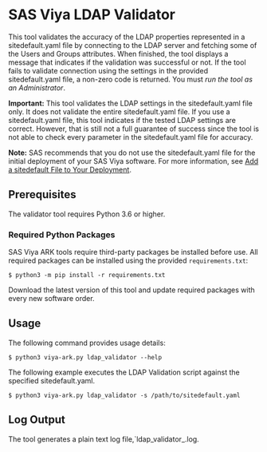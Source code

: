 # SAS Viya LDAP Validator

This tool validates the accuracy of the LDAP properties represented in a 
sitedefault.yaml file by connecting to the LDAP server and fetching some of the 
Users and Groups attributes. When finished, the tool displays a message that 
indicates if the validation was successful or not. If the tool fails to validate 
connection using the settings in the provided sitedefault.yaml file, a non-zero 
code is returned.
You must _run the tool as an Administrator_.

**Important:** This tool validates the LDAP settings in the sitedefault.yaml file 
only. It does not validate the entire sitedefault.yaml file. If you use a 
sitedefault.yaml file, this tool indicates if the tested LDAP settings are correct.
However, that is still not a full guarantee of success since the tool is not able
to check every parameter in the sitedefault.yaml file for accuracy. 

**Note:** SAS recommends that you do not use the sitedefault.yaml file for the 
initial deployment of your SAS Viya software. For more information, see [Add a sitedefault File to Your Deployment](http://documentation.sas.com/?cdcId=itopscdc&cdcVersion=default&docsetId=dplyml0phy0dkr&docsetTarget=n08u2yg8tdkb4jn18u8zsi6yfv3d.htm#n19f4zubzxljtdn12lo0nkv4n4cf).

## Prerequisites

The validator tool requires Python 3.6 or higher.  

### Required Python Packages

SAS Viya ARK tools require third-party packages be installed before use. All required packages can be installed using the 
provided `requirements.txt`:

```commandline
$ python3 -m pip install -r requirements.txt
```

Download the latest version of this tool and update required packages with every new software order.

## Usage

The following command provides usage details:

```
$ python3 viya-ark.py ldap_validator --help
```
The following example executes the LDAP Validation script against the specified sitedefault.yaml. 

```commandline
$ python3 viya-ark.py ldap_validator -s /path/to/sitedefault.yaml
```

## Log Output

The tool generates a plain text log file,`ldap_validator_<timestamp>.log. 

